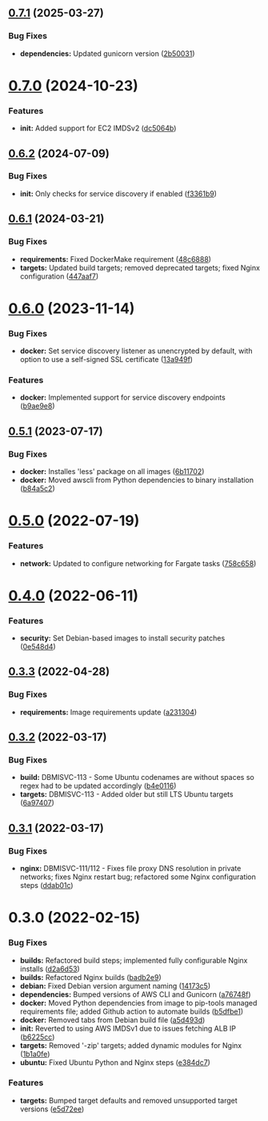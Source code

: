 ## [0.7.1](https://github.com/hms-dbmi/dbmisvc-docker/compare/v0.7.0...v0.7.1) (2025-03-27)


### Bug Fixes

* **dependencies:** Updated gunicorn version ([2b50031](https://github.com/hms-dbmi/dbmisvc-docker/commit/2b50031a65331812e2f847538408a05ae224ddba))

# [0.7.0](https://github.com/hms-dbmi/dbmisvc-docker/compare/v0.6.2...v0.7.0) (2024-10-23)


### Features

* **init:** Added support for EC2 IMDSv2 ([dc5064b](https://github.com/hms-dbmi/dbmisvc-docker/commit/dc5064bb9125fa0ec6c3afcbc4ccfae8e022b5bb))

## [0.6.2](https://github.com/hms-dbmi/dbmisvc-docker/compare/v0.6.1...v0.6.2) (2024-07-09)


### Bug Fixes

* **init:** Only checks for service discovery if enabled ([f3361b9](https://github.com/hms-dbmi/dbmisvc-docker/commit/f3361b96476436ac601fec6f025e3b31aa46c5ce))

## [0.6.1](https://github.com/hms-dbmi/dbmisvc-docker/compare/v0.6.0...v0.6.1) (2024-03-21)


### Bug Fixes

* **requirements:** Fixed DockerMake requirement ([48c6888](https://github.com/hms-dbmi/dbmisvc-docker/commit/48c68884771a8c7db8ae9dd1a33874f40396fafb))
* **targets:** Updated build targets; removed deprecated targets; fixed Nginx configuration ([447aaf7](https://github.com/hms-dbmi/dbmisvc-docker/commit/447aaf72c977112d5daffc91a781c0f3099d284d))

# [0.6.0](https://github.com/hms-dbmi/dbmisvc-docker/compare/v0.5.1...v0.6.0) (2023-11-14)


### Bug Fixes

* **docker:** Set service discovery listener as unencrypted by default, with option to use a self-signed SSL certificate ([13a949f](https://github.com/hms-dbmi/dbmisvc-docker/commit/13a949fc7aee373c9789778f850de76f052fd4b2))


### Features

* **docker:** Implemented support for service discovery endpoints ([b9ae9e8](https://github.com/hms-dbmi/dbmisvc-docker/commit/b9ae9e80beb778e9cebcd0f2be053e22978f4ac2))

## [0.5.1](https://github.com/hms-dbmi/dbmisvc-docker/compare/v0.5.0...v0.5.1) (2023-07-17)


### Bug Fixes

* **docker:** Installes 'less' package on all images ([6b11702](https://github.com/hms-dbmi/dbmisvc-docker/commit/6b11702688752cf173256324b764dfe861aa131a))
* **docker:** Moved awscli from Python dependencies to binary installation ([b84a5c2](https://github.com/hms-dbmi/dbmisvc-docker/commit/b84a5c2a1abc459616d9dc195ae5e8b6745d1eba))

# [0.5.0](https://github.com/hms-dbmi/dbmisvc-docker/compare/v0.4.0...v0.5.0) (2022-07-19)


### Features

* **network:** Updated to configure networking for Fargate tasks ([758c658](https://github.com/hms-dbmi/dbmisvc-docker/commit/758c658f7e1ab73108ac33bbff615c53728f6c6d))

# [0.4.0](https://github.com/hms-dbmi/dbmisvc-docker/compare/v0.3.3...v0.4.0) (2022-06-11)


### Features

* **security:** Set Debian-based images to install security patches ([0e548d4](https://github.com/hms-dbmi/dbmisvc-docker/commit/0e548d4b1cd1631e7b8a273be4b26d7329168306))

## [0.3.3](https://github.com/hms-dbmi/dbmisvc-docker/compare/v0.3.2...v0.3.3) (2022-04-28)


### Bug Fixes

* **requirements:** Image requirements update ([a231304](https://github.com/hms-dbmi/dbmisvc-docker/commit/a231304d3c463f1ff7d71b6deb294022588cb207))

## [0.3.2](https://github.com/hms-dbmi/dbmisvc-docker/compare/v0.3.1...v0.3.2) (2022-03-17)


### Bug Fixes

* **build:** DBMISVC-113 - Some Ubuntu codenames are without spaces so regex had to be updated accordingly ([b4e0116](https://github.com/hms-dbmi/dbmisvc-docker/commit/b4e0116133f6135948a7f3a5b59017c82a6d028a))
* **targets:** DBMISVC-113 - Added older but still LTS Ubuntu targets ([6a97407](https://github.com/hms-dbmi/dbmisvc-docker/commit/6a97407af09366908f458fa3ce7c6838d3a0c4ec))

## [0.3.1](https://github.com/hms-dbmi/dbmisvc-docker/compare/v0.3.0...v0.3.1) (2022-03-17)


### Bug Fixes

* **nginx:** DBMISVC-111/112 - Fixes file proxy DNS resolution in private networks; fixes Nginx restart bug; refactored some Nginx configuration steps ([ddab01c](https://github.com/hms-dbmi/dbmisvc-docker/commit/ddab01c772582c51f5609ed0a927a229971676e4))

# 0.3.0 (2022-02-15)


### Bug Fixes

* **builds:** Refactored build steps; implemented fully configurable Nginx installs ([d2a6d53](https://github.com/hms-dbmi/dbmisvc-docker/commit/d2a6d533ddc52f64763fe5f6906b553244ec31a5))
* **builds:** Refactored Nginx builds ([badb2e9](https://github.com/hms-dbmi/dbmisvc-docker/commit/badb2e9e22f1c1e2a4fdaa0794c7cfd0a1fba4ac))
* **debian:** Fixed Debian version argument naming ([14173c5](https://github.com/hms-dbmi/dbmisvc-docker/commit/14173c50916f6a16c7d767717f2949006b9d94ae))
* **dependencies:** Bumped versions of AWS CLI and Gunicorn ([a76748f](https://github.com/hms-dbmi/dbmisvc-docker/commit/a76748f81a3754f5b62a974ac55c101f72ef7764))
* **docker:** Moved Python dependencies from image to pip-tools managed requirements file; added Github action to automate builds ([b5dfbe1](https://github.com/hms-dbmi/dbmisvc-docker/commit/b5dfbe198ba68b5b715fe401e2aeea5bd4d98ca5))
* **docker:** Removed tabs from Debian build file ([a5d493d](https://github.com/hms-dbmi/dbmisvc-docker/commit/a5d493dcec3ab9343ffb6ce9f5f59a0aef87f04b))
* **init:** Reverted to using AWS IMDSv1 due to issues fetching ALB IP ([b6225cc](https://github.com/hms-dbmi/dbmisvc-docker/commit/b6225cc30b8c79517a0ba20c9ede567f43e05487))
* **targets:** Removed '-zip' targets; added dynamic modules for Nginx ([1b1a0fe](https://github.com/hms-dbmi/dbmisvc-docker/commit/1b1a0fe8a64fe28e0102278a798bd5ac1bfa2af4))
* **ubuntu:** Fixed Ubuntu Python and Nginx steps ([e384dc7](https://github.com/hms-dbmi/dbmisvc-docker/commit/e384dc7aaf8e3d482fd793b351439e9f1f18c273))


### Features

* **targets:** Bumped target defaults and removed unsupported target versions ([e5d72ee](https://github.com/hms-dbmi/dbmisvc-docker/commit/e5d72eeb25b9f55454e8900a2d42fc56b8249203))
